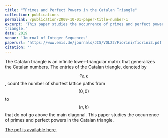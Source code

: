 ```yaml
---
title: "“Primes and Perfect Powers in the Catalan Triangle"
collection: publications
permalink: /publication/2009-10-01-paper-title-number-1
excerpt: 'This paper studies the occurrence of primes and perfect powers in the Catalan
triangle.'
date: 2019
venue: 'Journal of Integer Sequences'
paperurl: 'https://www.emis.de/journals/JIS/VOL22/Fiorini/fiorini3.pdf'
citation: ''
---
```

The Catalan triangle is an infinite lower-triangular matrix that generalizes the
Catalan numbers. The entries of the Catalan triangle, denoted by $$c_{n,k}$$, count the
number of shortest lattice paths from $$(0, 0)$$ to $$(n, k)$$ that do not go above the main
diagonal. This paper studies the occurrence of primes and perfect powers in the Catalan
triangle.

[The pdf is available here](https://www.emis.de/journals/JIS/VOL22/Fiorini/fiorini3.pdf).
